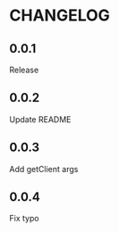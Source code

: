 # CHANGELOG

## 0.0.1

Release

## 0.0.2

Update README

## 0.0.3

Add getClient args

## 0.0.4

Fix typo
